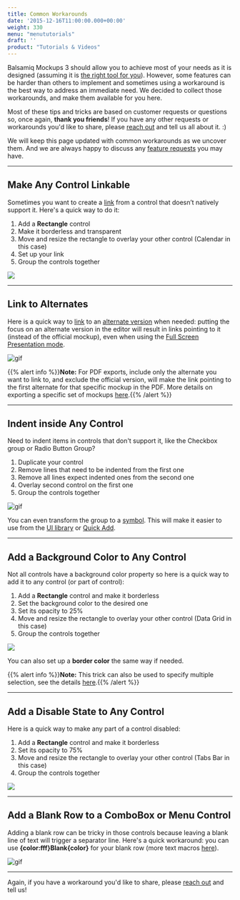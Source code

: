 ```yaml
---
title: Common Workarounds
date: '2015-12-16T11:00:00.000+00:00'
weight: 330
menu: "menututorials"
draft: ''
product: "Tutorials & Videos"
---
```

Balsamiq Mockups 3 should allow you to achieve most of your needs as it is designed (assuming it is [the right tool for you](https://support.balsamiq.com/sales/howtochoose/)). However, some features can be harder than others to implement and sometimes using a workaround is the best way to address an immediate need. We decided to collect those workarounds, and make them available for you here.

Most of these tips and tricks are based on customer requests or questions so, once again, **thank you friends**! If you have any other requests or workarounds you'd like to share, please [reach out](https://balsamiq.com/company/contact/#/t) and tell us all about it. :)

We will keep this page updated with common workarounds as we uncover them. And we are always happy to discuss any [feature requests](https://forums.balsamiq.com/) you may have.


---

## Make Any Control Linkable

Sometimes you want to create a [link](https://docs.balsamiq.com/desktop/linking/) from a control that doesn’t natively support it. Here's a quick way to do it:

1. Add a **Rectangle** control
2. Make it borderless and transparent
4. Move and resize the rectangle to overlay your other control (Calendar in this case)
5. Set up your link
6. Group the controls together

![](//media.balsamiq.com/img/support/tutorials/workarounds/linkable-area.png)

---

## Link to Alternates

Here is a quick way to [link](https://docs.balsamiq.com/desktop/linking/) to an [alternate version](https://docs.balsamiq.com/desktop/alternates/) when needed: putting the focus on an alternate version in the editor will result in links pointing to it (instead of the official mockup), even when using the [Full Screen Presentation mode](https://docs.balsamiq.com/desktop/fullscreen/).

![gif](//media.balsamiq.com/img/support/tutorials/workarounds/alternate-focus.png)

{{% alert info %}}**Note:** For PDF exports, include only the alternate you want to link to, and exclude the official version, will make the link pointing to the first alternate for that specific mockup in the PDF. More details on exporting a specific set of mockups [here](https://docs.balsamiq.com/desktop/exporting/#exporting-to-pdf).{{% /alert %}}

---

## Indent inside Any Control

Need to indent items in controls that don't support it, like the Checkbox group or Radio Button Group?

1. Duplicate your control
2. Remove lines that need to be indented from the first one
3. Remove all lines expect indented ones from the second one
4. Overlay second control on the first one
5. Group the controls together

![gif](//media.balsamiq.com/img/support/tutorials/workarounds/indenting.png)

You can even transform the group to a [symbol](https://docs.balsamiq.com/desktop/symbols/#creating-symbols). This will make it easier to use from the [UI library](https://docs.balsamiq.com/desktop/overview/#the-ui-library) or [Quick Add](https://docs.balsamiq.com/desktop/overview/#the-quick-add-tool).

---

## Add a Background Color to Any Control

Not all controls have a background color property so here is a quick way to add it to any control (or part of control):

1. Add a **Rectangle** control and make it borderless
2. Set the background color to the desired one
3. Set its opacity to 25%
4. Move and resize the rectangle to overlay your other control (Data Grid in this case)
5. Group the controls together

![](//media.balsamiq.com/img/support/tutorials/workarounds/background-color.png)

You can also set up a **border color** the same way if needed.

{{% alert info %}}**Note:** This trick can also be used to specify multiple selection, see the details [here](../multipleselection/).{{% /alert %}}

---

## Add a Disable State to Any Control

Here is a quick way to make any part of a control disabled:

1. Add a **Rectangle** control and make it borderless
2. Set its opacity to 75%
4. Move and resize the rectangle to overlay your other control (Tabs Bar in this case)
5. Group the controls together

![](//media.balsamiq.com/img/support/tutorials/workarounds/disable.png)

---

## Add a Blank Row to a ComboBox or Menu Control

Adding a blank row can be tricky in those controls because leaving a blank line of text will trigger a separator line. Here's a quick workaround: you can use **{color:fff}Blank{color}** for your blank row (more text macros [here](https://docs.balsamiq.com/desktop/text/#basic-formatting)).

![gif](//media.balsamiq.com/img/support/tutorials/workarounds/blank-row.png)

---

Again, if you have a workaround you'd like to share, please [reach out](https://balsamiq.com/company/contact/#/t) and tell us!
